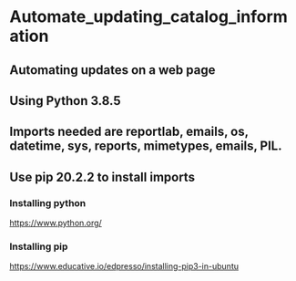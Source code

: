 # Automate_updating_catalog_information
## Automating updates on a web page
## Using Python 3.8.5
## Imports needed are reportlab, emails, os, datetime, sys, reports,  mimetypes, emails, PIL.
## Use pip 20.2.2 to install imports 

### Installing python
https://www.python.org/ 

### Installing pip
https://www.educative.io/edpresso/installing-pip3-in-ubuntu


